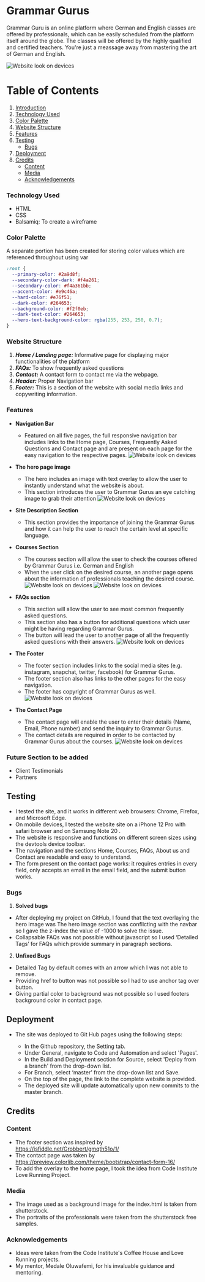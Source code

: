 # Grammar Gurus

Grammar Guru is an online platform where German and English classes are offered by professionals, which can be easily scheduled from the platform itself around the globe. The classes will be offered by the highly qualified and certified teachers. You're just a meassage away from mastering the art of German and English.

![Website look on devices](./assets/readme/demo.png)

# Table of Contents

1. [Introduction](#introduction)
1. [Technology Used](#technology-used)
1. [Color Palette](#color-palette)
1. [Website Structure](#website-structure)
1. [Features](#features)
1. [Testing](#testing)
   - [Bugs](#bugs)
1. [Deployment](#deployment)
1. [Credits](#credits)
   - [Content](#content)
   - [Media](#media)
   - [Acknowledgements](#acknowledgements)

### Technology Used

- HTML
- CSS
- Balsamiq: To create a wireframe

### Color Palette

A separate portion has been created for storing color values which are referenced throughout using var

```css
:root {
  --primary-color: #2a9d8f;
  --secondary-color-dark: #f4a261;
  --secondary-color: #f4a361bb;
  --accent-color: #e9c46a;
  --hard-color: #e76f51;
  --dark-color: #264653;
  --background-color: #f2f0eb;
  --dark-text-color: #264653;
  --hero-text-background-color: rgba(255, 253, 250, 0.7);
}
```

### Website Structure

1. **_Home / Landing page:_** Informative page for displaying major functionalities of the platform
2. **_FAQs:_** To show frequently asked questions
3. **_Contact:_** A contact form to contact me via the webpage.
4. **_Header:_** Proper Navigation bar
5. **_Footer:_** This is a section of the website with social media links and copywriting information.

### Features

- **Navigation Bar**

  - Featured on all five pages, the full responsive navigation bar includes links to the Home page, Courses, Frequently Asked Questions and Contact page and are present on each page for the easy navigation to the respective pages.
    ![Website look on devices](./assets/readme/1.png)

- **The hero page image**

  - The hero includes an image with text overlay to allow the user to instantly understand what the website is about.
  - This section introduces the user to Grammar Gurus an eye catching image to grab their attention
    ![Website look on devices](./assets/readme/2.png)

- **Site Description Section**

  - This section provides the importance of joining the Grammar Gurus and how it can help the user to reach the certain level at specific language.

- **Courses Section**

  - The courses section will allow the user to check the courses offered by Grammar Gurus i.e. German and English
  - When the user click on the desired course, an another page opens about the information of professionals teaching the desired course.
    ![Website look on devices](./assets/readme/3_1.png)
    ![Website look on devices](./assets/readme/3.png)

- **FAQs section**

  - This section will allow the user to see most common frequently asked questions.
  - This section also has a button for additional questions which user might be having regarding Grammar Gurus.
  - The button will lead the user to another page of all the frequently asked questions with their answers.
    ![Website look on devices](./assets/readme/4.png)

- **The Footer**

  - The footer section includes links to the social media sites (e.g. instagram, snapchat, twitter, facebook) for Grammar Gurus.
  - The footer section also has links to the other pages for the easy navigation.
  - The footer has copyright of Grammar Gurus as well.
    ![Website look on devices](./assets/readme/5.png)

- **The Contact Page**

  - The contact page will enable the user to enter their details (Name, Email, Phone number) and send the inquiry to Grammar Gurus.
  - The contact details are required in order to be contacted by Grammar Gurus about the courses.
    ![Website look on devices](./assets/readme/6.png)

### Future Section to be added

- Client Testimonials
- Partners

## Testing

- I tested the site, and it works in different web browsers: Chrome, Firefox, and Microsoft Edge.
- On mobile devices, I tested the website site on a iPhone 12 Pro with safari browser and on Samsung Note 20 .
- The website is responsive and functions on different screen sizes using the devtools device toolbar.
- The navigation and the sections Home, Courses, FAQs, About us and Contact are readable and easy to understand.
- The form present on the contact page works: it requires entries in every field, only accepts an email in the email field, and the submit button works.

### Bugs

1. **Solved bugs**

- After deploying my project on GitHub, I found that the text overlaying the hero image was
  The hero image section was conflicting with the navbar so I gave the z-index the value of -1000 to solve the issue.
- Collapsable FAQs was not possible without javascript so I used ‘Detailed Tags’ for FAQs which provide summary in paragraph sections.

2. **Unfixed Bugs**

- Detailed Tag by default comes with an arrow which I was not able to remove.
- Providing href to button was not possible so I had to use anchor tag over button.
- Giving partial color to background was not possible so I used footers background color in contact page.

## Deployment

- The site was deployed to Git Hub pages using the following steps:

  - In the Github repository, the Setting tab.
  - Under General, navigate to Code and Automation and select 'Pages'.
  - In the Build and Deployment section for Source, select 'Deploy from a branch' from the drop-down list.
  - For Branch, select ‘master’ from the drop-down list and Save.
  - On the top of the page, the link to the complete website is provided.

  * The deployed site will update automatically upon new commits to the master branch.

## Credits

### Content

- The footer section was inspired by https://jsfiddle.net/Grobbert/gmqth51o/1/
- The contact page was taken by https://preview.colorlib.com/theme/bootstrap/contact-form-16/
- To add the overlay to the home page, I took the idea from Code Institute Love Running Project.

### Media

- The image used as a background image for the index.html is taken from shutterstock.
- The portraits of the professionals were taken from the shutterstock free samples.

### Acknowledgements

- Ideas were taken from the Code Institute's Coffee House and Love Running projects.
- My mentor, Medale Oluwafemi, for his invaluable guidance and mentoring.
